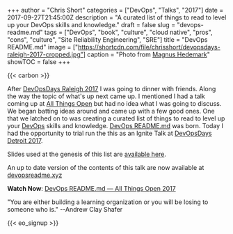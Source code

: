 +++
author = "Chris Short"
categories = ["DevOps", "Talks", "2017"]
date = 2017-09-27T21:45:00Z
description = "A curated list of things to read to level up your DevOps skills and knowledge."
draft = false
slug = "devops-readme.md"
tags = ["DevOps", "book", "culture", "cloud native", "pros", "cons", "culture", "Site Reliability Engineering", "SRE"]
title = "DevOps README.md"
image = ["https://shortcdn.com/file/chrisshort/devopsdays-raleigh-2017-cropped.jpg"]
caption = "Photo from [Magnus Hedemark](https://twitter.com/Magnus919/status/1453161676841357326)"
showTOC = false
+++

{{< carbon >}}

After [DevOpsDays Raleigh 2017](https://www.devopsdays.org/events/2017-raleigh/welcome/) I was going to dinner with friends. Along the way the topic of what's up next came up. I mentioned I had a talk coming up at [All Things Open](https://allthingsopen.org/) but had no idea what I was going to discuss. We began batting ideas around and came up with a few good ones. One that we latched on to was creating a curated list of things to read to level up your [DevOps](https://devopsish.com) skills and knowledge. [DevOps README.md](https://devopsreadme.xyz/) was born. Today I had the opportunity to trial run the this as an Ignite Talk at [DevOpsDays Detroit 2017](https://www.devopsdays.org/events/2017-detroit/welcome/).

Slides used at the genesis of this list are [available here](https://shortcdn.com/file/chrisshort/pdf/DevOps%20README.md.pdf).

An up to date version of the contents of this talk are now available at [devopsreadme.xyz](https://devopsreadme.xyz)

**Watch Now**: [DevOps README.md — All Things Open 2017](/video/devops_readme_md-ato-2017/)

"You are either building a learning organization or you will be losing to someone who is." --Andrew Clay Shafer

{{< eo_signup >}}
